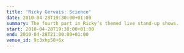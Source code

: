```yaml
---
title: 'Ricky Gervais: Science'
date: 2010-04-28T19:30:00+01:00
summary: The fourth part in Ricky’s themed live stand-up shows.
start: 2010-04-28T19:30:00+01:00
end: 2010-04-28T21:00:00+01:00
venue_id: 9c3xhp58+6x
---
```

